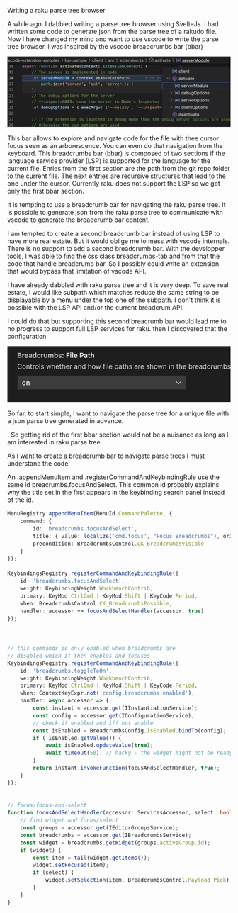 Writing a raku parse tree browser

A while ago. I dabbled writing a parse tree browser using SvelteJs.
I had written some code to generate json from the parse tree of a rakudo 
file. Now I have changed my mind and want to use vscode to write the 
parse tree browser. I was inspired by the vscode breadcrumbs bar (bbar)

![breadcrumb configuration option](serverModule.png)


This bar allows to explore and navigate 
code for the file with thee cursor focus seen as an arborescence. 
You can even do that navigation from the keyboard.
This breadcrumbs bar (bbar) is composed of 
two sections if the language service provider (LSP) is supported 
for the language for the current file.
Enries from the first section are the path from the git repo folder to 
the current file. The next entries are recursive structures that lead to 
the one under the cursor.
Currently raku does not support the LSP so we got only the first bbar section.

It is tempting to use a breadcrumb bar for navigating the raku parse tree.
It is possible to generate json from the raku parse tree to communicate with 
vscode to generate the breadcrumb bar content.


I am tempted to create a second breadcrumb bar instead of using LSP
to have more real estate. But it would oblige me to mess with vscode internals.
There is no support to add a second breadcrumb bar.
With the developper tools, I was able to find the css class breadcrumbs-tab and 
from that the code that handle breadcrumb bar. So I possibly could write an extension 
that would bypass that limitation of vscode API.

I have already dabbled with raku parse tree and it is very deep. 
To save real estate, I would like subpath which matches reduce the same string to be displayable
by a menu under the top one of the subpath. I don't think it is possible with the LSP
API and/or the current breadcrum API.

I could do that but supporting this second breacrumb bar would lead 
me to no progress to support full LSP services for raku.
then I discovered that the configuration 

![breadcrumb configuration option](breadcrumbfilepath.png)

So far, to start simple, I want to navigate the parse tree for a unique file
with a json parse tree generated in advance.


. So getting 
rid of the first bbar section would not be a nuisance as long as I am 
interested in raku parse tree.












As I want to create a breadcrumb bar to navigate parse trees I 
must understand the code. 



An .appendMenuItem and .registerCommandAndKeybindingRule use 
the same id breacrumbs.focusAndSelect. This common id  probably explains 
why the title set in the first appears in the keybinding search panel 
instead of the id.


```typescript
MenuRegistry.appendMenuItem(MenuId.CommandPalette, {
	command: {
		id: 'breadcrumbs.focusAndSelect',
		title: { value: localize('cmd.focus', "Focus Breadcrumbs"), original: 'Focus Breadcrumbs' },
		precondition: BreadcrumbsControl.CK_BreadcrumbsVisible
	}
});

KeybindingsRegistry.registerCommandAndKeybindingRule({
	id: 'breadcrumbs.focusAndSelect',
	weight: KeybindingWeight.WorkbenchContrib,
	primary: KeyMod.CtrlCmd | KeyMod.Shift | KeyCode.Period,
	when: BreadcrumbsControl.CK_BreadcrumbsPossible,
	handler: accessor => focusAndSelectHandler(accessor, true)
});



// this commands is only enabled when breadcrumbs are
// disabled which it then enables and focuses
KeybindingsRegistry.registerCommandAndKeybindingRule({
	id: 'breadcrumbs.toggleToOn',
	weight: KeybindingWeight.WorkbenchContrib,
	primary: KeyMod.CtrlCmd | KeyMod.Shift | KeyCode.Period,
	when: ContextKeyExpr.not('config.breadcrumbs.enabled'),
	handler: async accessor => {
		const instant = accessor.get(IInstantiationService);
		const config = accessor.get(IConfigurationService);
		// check if enabled and iff not enable
		const isEnabled = BreadcrumbsConfig.IsEnabled.bindTo(config);
		if (!isEnabled.getValue()) {
			await isEnabled.updateValue(true);
			await timeout(50); // hacky - the widget might not be ready yet...
		}
		return instant.invokeFunction(focusAndSelectHandler, true);
	}
});


// focus/focus-and-select
function focusAndSelectHandler(accessor: ServicesAccessor, select: boolean): void {
	// find widget and focus/select
	const groups = accessor.get(IEditorGroupsService);
	const breadcrumbs = accessor.get(IBreadcrumbsService);
	const widget = breadcrumbs.getWidget(groups.activeGroup.id);
	if (widget) {
		const item = tail(widget.getItems());
		widget.setFocused(item);
		if (select) {
			widget.setSelection(item, BreadcrumbsControl.Payload_Pick);
		}
	}
}
```